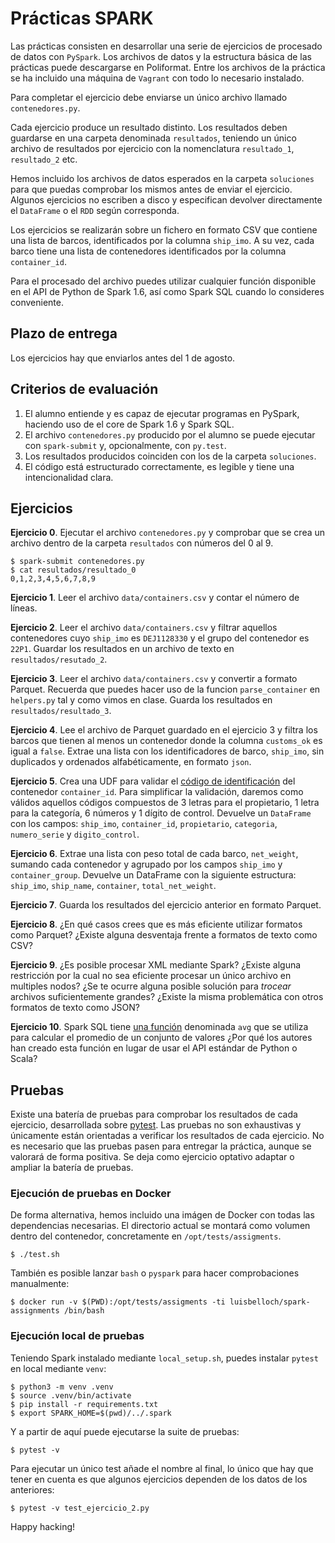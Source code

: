 # Prácticas SPARK

Las prácticas consisten en desarrollar una serie de ejercicios de procesado de datos con `PySpark`. Los archivos de datos y la estructura básica de las prácticas puede descargarse en Poliformat. Entre los archivos de la práctica se ha incluido una máquina de `Vagrant` con todo lo necesario instalado.

Para completar el ejercicio debe enviarse un único archivo llamado `contenedores.py`.

Cada ejercicio produce un resultado distinto. Los resultados deben guardarse en una carpeta denominada `resultados`, teniendo un único archivo de resultados por ejercicio con la nomenclatura `resultado_1`, `resultado_2` etc.

Hemos incluido los archivos de datos esperados en la carpeta `soluciones` para que puedas comprobar los mismos antes de enviar el ejercicio. Algunos ejercicios no escriben a disco y especifican devolver directamente el `DataFrame` o el `RDD` según corresponda.

Los ejercicios se realizarán sobre un fichero en formato CSV que contiene una lista de barcos, identificados por la columna `ship_imo`. A su vez, cada barco tiene una lista de contenedores identificados por la columna `container_id`.

Para el procesado del archivo puedes utilizar cualquier función disponible en el API de Python de Spark 1.6, así como Spark SQL cuando lo consideres conveniente.

## Plazo de entrega

Los ejercicios hay que enviarlos antes del 1 de agosto.

## Criterios de evaluación

1. El alumno entiende y es capaz de ejecutar programas en PySpark, haciendo uso de el core de Spark 1.6 y Spark SQL.
2. El archivo `contenedores.py` producido por el alumno se puede ejecutar con `spark-submit` y, opcionalmente, con `py.test`.
3. Los resultados producidos coinciden con los de la carpeta `soluciones`.
4. El código está estructurado correctamente, es legible y tiene una intencionalidad clara.

## Ejercicios

**Ejercicio 0**. Ejecutar el archivo `contenedores.py` y comprobar que se crea un archivo dentro de la carpeta `resultados` con números del 0 al 9.

```
$ spark-submit contenedores.py
$ cat resultados/resultado_0
0,1,2,3,4,5,6,7,8,9
```

**Ejercicio 1**. Leer el archivo `data/containers.csv` y contar el número de líneas.

**Ejercicio 2**. Leer el archivo `data/containers.csv` y filtrar aquellos contenedores cuyo `ship_imo` es `DEJ1128330` y el grupo del contenedor es `22P1`. Guardar los resultados en un archivo de texto en `resultados/resutado_2`.

**Ejercicio 3**. Leer el archivo `data/containers.csv` y convertir a formato Parquet. Recuerda que puedes hacer uso de la funcion `parse_container` en `helpers.py` tal y como vimos en clase. Guarda los resultados en `resultados/resultado_3`.

**Ejercicio 4**. Lee el archivo de Parquet guardado en el ejercicio 3 y filtra los barcos que tienen al menos un contenedor donde la columna `customs_ok` es igual a `false`. Extrae una lista con los identificadores de barco, `ship_imo`, sin duplicados y ordenados alfabéticamente, en formato `json`.

**Ejercicio 5**. Crea una UDF para validar el [código de identificación](https://en.wikipedia.org/wiki/ISO_6346) del contenedor `container_id`. Para simplificar la validación, daremos como válidos aquellos códigos compuestos de 3 letras para el propietario, 1 letra para la categoría, 6 números y 1 dígito de control. Devuelve un `DataFrame` con los campos: `ship_imo`, `container_id`, `propietario`, `categoria`, `numero_serie` y `digito_control`.

**Ejercicio 6**. Extrae una lista con peso total de cada barco, `net_weight`, sumando cada contenedor y agrupado por los campos `ship_imo` y `container_group`. Devuelve un DataFrame con la siguiente estructura: `ship_imo`, `ship_name`, `container`, `total_net_weight`.
  
**Ejercicio 7**. Guarda los resultados del ejercicio anterior en formato Parquet.

**Ejercicio 8**. ¿En qué casos crees que es más eficiente utilizar formatos como Parquet? ¿Existe alguna desventaja frente a formatos de texto como CSV?

**Ejercicio 9**. ¿Es posible procesar XML mediante Spark? ¿Existe alguna restricción por la cual no sea eficiente procesar un único archivo en multiples nodos? ¿Se te ocurre alguna posible solución para _trocear_ archivos suficientemente grandes? ¿Existe la misma problemática con otros formatos de texto como JSON?

**Ejercicio 10**. Spark SQL tiene [una función](http://spark.apache.org/docs/latest/api/python/pyspark.sql.html#pyspark.sql.functions.avg) denominada `avg` que se utiliza para calcular el promedio de un conjunto de valores ¿Por qué los autores han creado esta función en lugar de usar el API estándar de Python o Scala?

## Pruebas

Existe una batería de pruebas para comprobar los resultados de cada ejercicio, desarrollada sobre [pytest](http://pytest.org). Las pruebas no son exhaustivas y únicamente están orientadas a verificar los resultados de cada ejercicio. No es necesario que las pruebas pasen para entregar la práctica, aunque se valorará de forma positiva. Se deja como ejercicio optativo adaptar o ampliar la batería de pruebas.

### Ejecución de pruebas en Docker

De forma alternativa, hemos incluido una imágen de Docker con todas las dependencias necesarias. El directorio actual se montará como volumen dentro del contenedor, concretamente en `/opt/tests/assigments`.

```
$ ./test.sh
```

También es posible lanzar `bash` o `pyspark` para hacer comprobaciones manualmente:

```
$ docker run -v $(PWD):/opt/tests/assigments -ti luisbelloch/spark-assignments /bin/bash
```

### Ejecución local de pruebas

Teniendo Spark instalado mediante `local_setup.sh`, puedes instalar `pytest` en local mediante `venv`:

```
$ python3 -m venv .venv
$ source .venv/bin/activate
$ pip install -r requirements.txt
$ export SPARK_HOME=$(pwd)/../.spark
```

Y a partir de aquí puede ejecutarse la suite de pruebas:

```
$ pytest -v
```

Para ejecutar un único test añade el nombre al final, lo único que hay que tener en cuenta es que algunos ejercicios dependen de los datos de los anteriores:

```
$ pytest -v test_ejercicio_2.py
```

Happy hacking!
